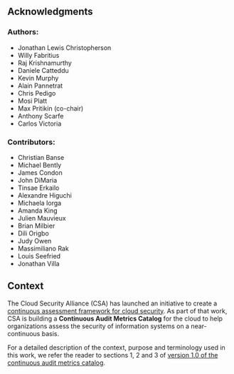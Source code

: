 ## Acknowledgments

### Authors:

- Jonathan Lewis Christopherson 
- Willy Fabritius
- Raj Krishnamurthy
- Daniele Catteddu
- Kevin Murphy 
- Alain Pannetrat 
- Chris Pedigo 
- Mosi Platt
- Max Pritikin (co-chair) 
- Anthony Scarfe 
- Carlos Victoria

### Contributors:

- Christian Banse 
- Michael Bently 
- James Condon 
- John DiMaria 
- Tinsae Erkailo 
- Alexandre Higuchi 
- Michaela Iorga 
- Amanda King 
- Julien Mauvieux 
- Brian Milbier
- Dili Origbo
- Judy Owen 
- Massimiliano Rak 
- Louis Seefried 
- Jonathan Villa

## Context

The Cloud Security Alliance (CSA) has launched an initiative to create a [continuous assessment framework for cloud security](https://cloudsecurityalliance.org/research/working-groups/continuous-audit-metrics/). As part of that work, CSA is building a **Continuous Audit Metrics Catalog** for the cloud to help organizations assess the security of information systems on a near-continuous basis. 

For a detailed description of the context, purpose and terminology used in this work, we refer the reader to sections 1, 2 and 3 of [version 1.0 of the continuous audit metrics catalog](https://cloudsecurityalliance.org/artifacts/the-continuous-audit-metrics-catalog/).


